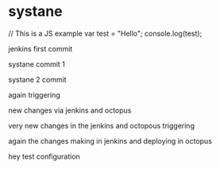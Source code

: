 # systane
// This is a JS example
var test = "Hello";
console.log(test);

jenkins first commit

systane commit 1

systane 2 commit

again triggering

new changes via jenkins and octopus 

very new changes in the jenkins and octopous triggering

again the changes making in jenkins and deploying in octopus

hey test configuration
